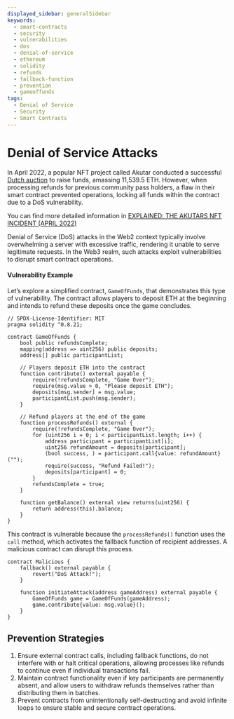```yaml
---
displayed_sidebar: generalSidebar
keywords:
  - smart-contracts
  - security
  - vulnerabilities
  - dos
  - denial-of-service
  - ethereum
  - solidity
  - refunds
  - fallback-function
  - prevention
  - gameoffunds
tags:
  - Denial of Service
  - Security
  - Smart Contracts
---
```


# Denial of Service Attacks

In April 2022, a popular NFT project called Akutar conducted a successful [Dutch auction](https://en.wikipedia.org/wiki/Dutch_auction) to raise funds, amassing 11,539.5 ETH. However, when processing refunds for previous community pass holders, a flaw in their smart contract prevented operations, locking all funds within the contract due to a DoS vulnerability.

You can find more detailed information in [EXPLAINED: THE AKUTARS NFT INCIDENT (APRIL 2022)](https://www.halborn.com/blog/post/explained-the-akutars-nft-incident-april-2022)

Denial of Service (DoS) attacks in the Web2 context typically involve overwhelming a server with excessive traffic, rendering it unable to serve legitimate requests. In the Web3 realm, such attacks exploit vulnerabilities to disrupt smart contract operations.

#### Vulnerability Example

Let’s explore a simplified contract, `GameOfFunds`, that demonstrates this type of vulnerability. The contract allows players to deposit ETH at the beginning and intends to refund these deposits once the game concludes.

```solidity
// SPDX-License-Identifier: MIT
pragma solidity ^0.8.21;

contract GameOfFunds {
    bool public refundsComplete;
    mapping(address => uint256) public deposits;
    address[] public participantList;

    // Players deposit ETH into the contract
    function contribute() external payable {
        require(!refundsComplete, "Game Over");
        require(msg.value > 0, "Please deposit ETH");
        deposits[msg.sender] = msg.value;
        participantList.push(msg.sender);
    }

    // Refund players at the end of the game
    function processRefunds() external {
        require(!refundsComplete, "Game Over");
        for (uint256 i = 0; i < participantList.length; i++) {
            address participant = participantList[i];
            uint256 refundAmount = deposits[participant];
            (bool success, ) = participant.call{value: refundAmount}("");
            require(success, "Refund Failed!");
            deposits[participant] = 0;
        }
        refundsComplete = true;
    }

    function getBalance() external view returns(uint256) {
        return address(this).balance;
    }
}
```

This contract is vulnerable because the `processRefunds()` function uses the `call` method, which activates the fallback function of recipient addresses. A malicious contract can disrupt this process.

```solidity
contract Malicious {
    fallback() external payable {
        revert("DoS Attack!");
    }

    function initiateAttack(address gameAddress) external payable {
        GameOfFunds game = GameOfFunds(gameAddress);
        game.contribute{value: msg.value}();
    }
}
```

## Prevention Strategies

1. Ensure external contract calls, including fallback functions, do not interfere with or halt critical operations, allowing processes like refunds to continue even if individual transactions fail.
2. Maintain contract functionality even if key participants are permanently absent, and allow users to withdraw refunds themselves rather than distributing them in batches.
3. Prevent contracts from unintentionally self-destructing and avoid infinite loops to ensure stable and secure contract operations.

